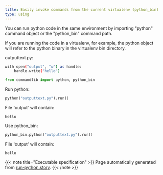 ```yaml
---
title: Easily invoke commands from the current virtualenv (python_bin)
type: using
---
```



You can run python code in the same environment
by importing "python" command object or the
"python_bin" command path.

If you are running the code in a virtualenv, for
example, the python object will refer to the python
binary in the virtualenv bin directory.



outputtext.py:
```bash
with open("output", "w") as handle:
    handle.write("hello")

```


```python
from commandlib import python, python_bin

```




Run python:




```python
python("outputtext.py").run()
```






File 'output' will contain:
```
hello
```



Use python_bin:




```python
python_bin.python("outputtext.py").run()
```






File 'output' will contain:
```
hello
```







{{< note title="Executable specification" >}}
Page automatically generated from <a href="https://github.com/crdoconnor/commandlib/blob/master/hitch/run-python.story">run-python.story</a>.
{{< /note >}}
